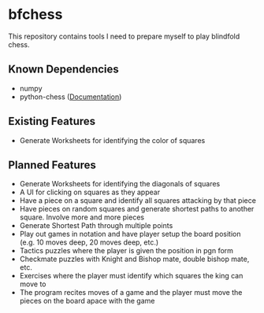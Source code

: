 # bfchess
This repository contains tools I need to prepare myself to play blindfold chess.

## Known Dependencies
- numpy
- python-chess ([Documentation](https://media.readthedocs.org/pdf/python-chess/v0.18.0/python-chess.pdf))

## Existing Features
- Generate Worksheets for identifying the color of squares

## Planned Features

- Generate Worksheets for identifying the diagonals of squares
- A UI for clicking on squares as they appear
- Have a piece on a square and identify all squares attacking by that piece
- Have pieces on random squares and generate shortest paths to another square. Involve more and more pieces
- Generate Shortest Path through multiple points
- Play out games in notation and have player setup the board position (e.g. 10 moves deep, 20 moves deep, etc.)
- Tactics puzzles where the player is given the position in pgn form
- Checkmate puzzles with Knight and Bishop mate, double bishop mate, etc.
- Exercises where the player must identify which squares the king can move to
- The program recites moves of a game and the player must move the pieces on the board apace with the game